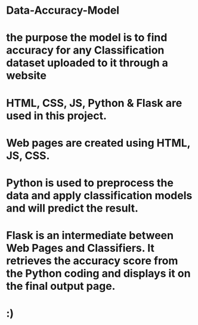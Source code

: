 # Data-Accuracy-Model
# the purpose the model is to find accuracy for any Classification dataset uploaded to it through a website 
# HTML, CSS, JS, Python & Flask are used in this project.
# Web pages are created using HTML, JS, CSS.
# Python is used to preprocess the data and apply classification models and will predict the result.
# Flask is an intermediate between Web Pages and Classifiers. It retrieves the accuracy score from the Python coding and displays it on the final output page.
# :)
